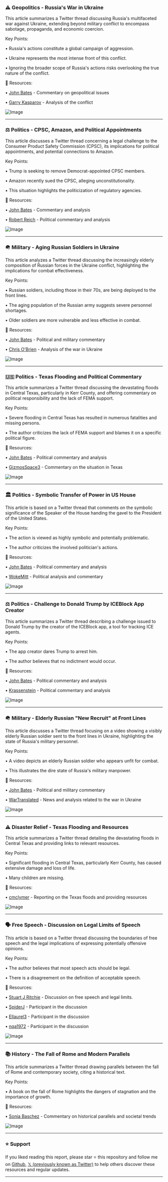 ### ⚠️ Geopolitics - Russia's War in Ukraine

This article summarizes a Twitter thread discussing Russia's multifaceted war against Ukraine, extending beyond military conflict to encompass sabotage, propaganda, and economic coercion.

Key Points:

• Russia's actions constitute a global campaign of aggression.


•  Ukraine represents the most intense front of this conflict.


• Ignoring the broader scope of Russia's actions risks overlooking the true nature of the conflict.


🔗 Resources:

• [John Bates](https://x.com/johnbates) - Commentary on geopolitical issues


• [Garry Kasparov](https://x.com/Kasparov63) -  Analysis of the conflict


![Image](https://x.com/Kasparov63/status/1941528952386060502/photo/1)


---
### ⚖️ Politics -  CPSC, Amazon, and Political Appointments

This article discusses a Twitter thread concerning a legal challenge to the Consumer Product Safety Commission (CPSC), its implications for political appointments, and potential connections to Amazon.

Key Points:

• Trump is seeking to remove Democrat-appointed CPSC members.


• Amazon recently sued the CPSC, alleging unconstitutionality.


• This situation highlights the politicization of regulatory agencies.



🔗 Resources:

• [John Bates](https://x.com/johnbates) - Commentary and analysis


• [Robert Reich](https://x.com/RBReich) - Political commentary and analysis


![Image](https://x.com/RBReich/status/1941633213769592957/photo/1)


---
### 🪖 Military - Aging Russian Soldiers in Ukraine

This article analyzes a Twitter thread discussing the increasingly elderly composition of Russian forces in the Ukraine conflict, highlighting the implications for combat effectiveness.


Key Points:

•  Russian soldiers, including those in their 70s, are being deployed to the front lines.


• The aging population of the Russian army suggests severe personnel shortages.


•  Older soldiers are more vulnerable and less effective in combat.


🔗 Resources:

• [John Bates](https://x.com/johnbates) - Political and military commentary


• [Chris O'Brien](https://x.com/ChrisO_wiki) -  Analysis of the war in Ukraine


![Image](https://x.com/ChrisO_wiki/status/1941507865929543730/photo/1)



---
### 🇺🇸 Politics -  Texas Flooding and Political Commentary

This article summarizes a Twitter thread discussing the devastating floods in Central Texas, particularly in Kerr County, and offering commentary on political responsibility and the lack of FEMA support.


Key Points:

•  Severe flooding in Central Texas has resulted in numerous fatalities and missing persons.


•  The author criticizes the lack of FEMA support and blames it on a specific political figure.



🔗 Resources:

• [John Bates](https://x.com/johnbates) - Political commentary and analysis


• [GizmosSpace3](https://x.com/GizmosSpace3) - Commentary on the situation in Texas


![Image](https://pbs.twimg.com/amplify_video_thumb/1941661850707558403/img/U58iuT0Ey6T0MkYL.jpg)


---
### 🏛️ Politics -  Symbolic Transfer of Power in US House

This article is based on a Twitter thread that comments on the symbolic significance of the Speaker of the House handing the gavel to the President of the United States.


Key Points:

• The action is viewed as highly symbolic and potentially problematic.


•  The author criticizes the involved politician's actions.


🔗 Resources:


• [John Bates](https://x.com/johnbates) - Political commentary and analysis


• [WokeMitt](https://x.com/WokeMitt) - Political analysis and commentary


![Image](https://x.com/WokeMitt/status/1941258057725644877/photo/1)



---
### ⚖️ Politics -  Challenge to Donald Trump by ICEBlock App Creator

This article summarizes a Twitter thread describing a challenge issued to Donald Trump by the creator of the ICEBlock app, a tool for tracking ICE agents.


Key Points:

• The app creator dares Trump to arrest him.


•  The author believes that no indictment would occur.



🔗 Resources:

• [John Bates](https://x.com/johnbates) - Political commentary and analysis


• [Krassenstein](https://x.com/krassenstein) - Political commentary and analysis


![Image](https://pbs.twimg.com/amplify_video_thumb/1941574259857403904/img/xQ0MUkUx1p_fTSMB.jpg)


---
### 🪖 Military -  Elderly Russian "New Recruit" at Front Lines

This article discusses a Twitter thread focusing on a video showing a visibly elderly Russian soldier sent to the front lines in Ukraine, highlighting the state of Russia's military personnel.


Key Points:

• A video depicts an elderly Russian soldier who appears unfit for combat.


•  This illustrates the dire state of Russia's military manpower.


🔗 Resources:

• [John Bates](https://x.com/johnbates) - Political and military commentary


• [WarTranslated](https://x.com/wartranslated) - News and analysis related to the war in Ukraine


![Image](https://x.com/wartranslated/status/1941455975497728085/photo/1)


---
### ⚠️ Disaster Relief -  Texas Flooding and Resources

This article summarizes a Twitter thread detailing the devastating floods in Central Texas and providing links to relevant resources.


Key Points:

•  Significant flooding in Central Texas, particularly Kerr County, has caused extensive damage and loss of life.


•  Many children are missing.


🔗 Resources:

• [cmclymer](https://x.com/cmclymer) - Reporting on the Texas floods and providing resources



![Image](https://x.com/cmclymer/status/1941678049608569342/photo/1)


---
### 🗣️ Free Speech -  Discussion on Legal Limits of Speech

This article is based on a Twitter thread discussing the boundaries of free speech and the legal implications of expressing potentially offensive opinions.


Key Points:

•  The author believes that most speech acts should be legal.


• There is a disagreement on the definition of acceptable speech.



🔗 Resources:

• [Stuart J Ritchie](https://x.com/StuartJRitchie) - Discussion on free speech and legal limits.


• [SpiderJ](https://x.com/SpiderJ) - Participant in the discussion


• [Ellaurel3](https://x.com/Ellaurel3) - Participant in the discussion


• [nqa1972](https://x.com/nqa1972) - Participant in the discussion


![Image](https://x.com/StuartJRitchie/status/1941627704907899319/photo/1)


---
### 📚 History -  The Fall of Rome and Modern Parallels

This article summarizes a Twitter thread drawing parallels between the fall of Rome and contemporary society, citing a historical text.


Key Points:

•  A book on the fall of Rome highlights the dangers of stagnation and the importance of growth.



🔗 Resources:

• [Sonia Baschez](https://x.com/SoniaBaschez) -  Commentary on historical parallels and societal trends


![Image](https://pbs.twimg.com/media/GvHi-CuasAAsljK?format=jpg&name=small)


---

### ⭐️ Support

If you liked reading this report, please star ⭐️ this repository and follow me on [Github](https://github.com/Drix10), [𝕏 (previously known as Twitter)](https://x.com/DRIX_10_) to help others discover these resources and regular updates.

---